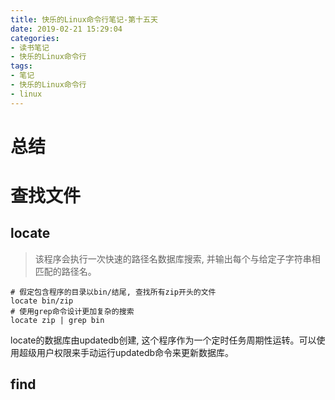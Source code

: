 ```yaml
---
title: 快乐的Linux命令行笔记-第十五天
date: 2019-02-21 15:29:04
categories:
- 读书笔记
- 快乐的Linux命令行
tags:
- 笔记
- 快乐的Linux命令行
- linux
---
```


# 总结
<!--more-->

# 查找文件

## locate

> 该程序会执行一次快速的路径名数据库搜索, 并输出每个与给定子字符串相匹配的路径名。

```shell
# 假定包含程序的目录以bin/结尾, 查找所有zip开头的文件
locate bin/zip
# 使用grep命令设计更加复杂的搜索
locate zip | grep bin
```

locate的数据库由updatedb创建, 这个程序作为一个定时任务周期性运转。可以使用超级用户权限来手动运行updatedb命令来更新数据库。

## find


